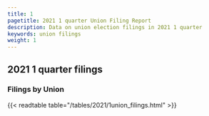 ```yaml
---
title: 1
pagetitle: 2021 1 quarter Union Filing Report
description: Data on union election filings in 2021 1 quarter 
keywords: union filings
weight: 1
---
```


## 2021 1 quarter filings

### Filings by Union
{{< readtable table="/tables/2021/1union_filings.html" >}}
